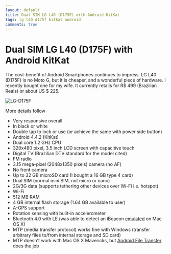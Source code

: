 ```yaml
---
layout: default
title: Dual SIM LG L40 (D175F) with Android KitKat
tags: lg l40 d175f kitkat android
comments: true
---
```

# Dual SIM LG L40 (D175F) with Android KitKat

The cost-benefit of Android Smartphones continues to impress. LG L40 (D175F) is no Moto G, but it is cheaper, and a wonderful piece of hardware. I recently bought one for my wife. It currently retails for R$ 499 (Brazilian Reals) or about US $ 225.

![LG-D175F](/assets/img/lg-l40.jpg)

More details follow

* Very responsive overall
* In black or white
* Double tap to lock or use (or achieve the same with power side button)
* Android 4.4.2 (KitKat)
* Dual core 1.2 GHz CPU
* 320x480 pixel, 3.5 inch LCD screen with capacitive touch
* Digital TV (Brazilian DTV standard for the model cited)
* FM radio
* 3.15 mega-pixel (2048x1350 pixels) camera (no AF)
* No front camera
* Up to 32 GB microSD card (I bought a 16 GB type 4 card)
* Dual SIM (normal mini SIM, not micro or nano)
* 2G/3G data (supports tethering other devices over Wi-Fi i.e. hotspot)
* Wi-Fi
* 512 MB RAM
* 4 GB internal flash storage (1.64 GB available to user)
* A-GPS support
* Rotation sensing with built-in accelerometer
* Bluetooth 4.0 with LE (was able to detect an iBeacon [emulated](_posts/2014/2014-02-04-emulating-bluetooth-le-peripheral-on-mac-os-x-mavericks.md) on Mac OS X)
* MTP (media transfer protocol) works fine with Windows (transfer arbitrary files to/from internal storage and SD card)
* MTP doesn't work with Mac OS X Mavericks, but [Android File Transfer](https://www.android.com/filetransfer/) does the job

